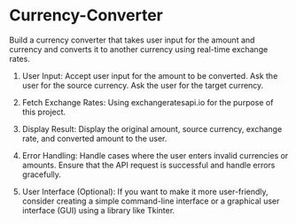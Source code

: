 # Currency-Converter

Build a currency converter that takes user input for the amount and currency and converts it to another currency using real-time exchange rates.

1. User Input:
Accept user input for the amount to be converted.
Ask the user for the source currency.
Ask the user for the target currency.
2. Fetch Exchange Rates:
Using exchangeratesapi.io for the purpose of this project.

3. Display Result:
Display the original amount, source currency, exchange rate, and converted amount to the user.
4. Error Handling:
Handle cases where the user enters invalid currencies or amounts.
Ensure that the API request is successful and handle errors gracefully.
5. User Interface (Optional):
If you want to make it more user-friendly, consider creating a simple command-line interface or a graphical user interface (GUI) using a library like Tkinter.

